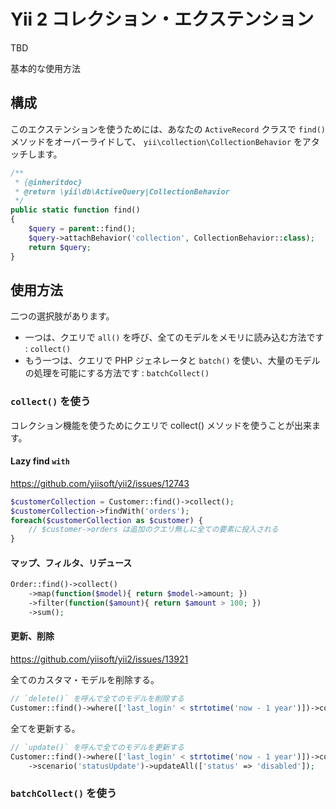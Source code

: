 Yii 2 コレクション・エクステンション
====================================

TBD

基本的な使用方法


構成
----

このエクステンションを使うためには、あなたの `ActiveRecord` クラスで `find()` メソッドをオーバーライドして、
`yii\collection\CollectionBehavior` をアタッチします。

```php
/**
 * {@inheritdoc}
 * @return \yii\db\ActiveQuery|CollectionBehavior
 */
public static function find()
{
    $query = parent::find();
    $query->attachBehavior('collection', CollectionBehavior::class);
    return $query;
}
```

使用方法
--------

二つの選択肢があります。

- 一つは、クエリで `all()` を呼び、全てのモデルをメモリに読み込む方法です : `collect()`
- もう一つは、クエリで PHP ジェネレータと `batch()` を使い、大量のモデルの処理を可能にする方法です : `batchCollect()`

### `collect()` を使う

コレクション機能を使うためにクエリで collect() メソッドを使うことが出来ます。

#### Lazy find `with`

<https://github.com/yiisoft/yii2/issues/12743>

```php
$customerCollection = Customer::find()->collect();
$customerCollection->findWith('orders');
foreach($customerCollection as $customer) {
    // $customer->orders は追加のクエリ無しに全ての要素に投入される
}
```

#### マップ、フィルタ、リデュース

```php
Order::find()->collect()
    ->map(function($model){ return $model->amount; })
    ->filter(function($amount){ return $amount > 100; })
    ->sum();
```

#### 更新、削除

<https://github.com/yiisoft/yii2/issues/13921>

全てのカスタマ・モデルを削除する。

```php
// `delete()` を呼んで全てのモデルを削除する
Customer::find()->where(['last_login' < strtotime('now - 1 year')])->collect()->deleteAll();
```

全てを更新する。

```php
// `update()` を呼んで全てのモデルを更新する
Customer::find()->where(['last_login' < strtotime('now - 1 year')])->collect()
    ->scenario('statusUpdate')->updateAll(['status' => 'disabled']);
```

### `batchCollect()` を使う
